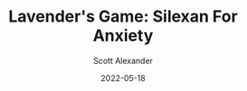 ---
layout: podcast
title: "Lavender's Game: Silexan For Anxiety"
author: Scott Alexander
description: https://astralcodexten.substack.com/p/lavenders-game-silexan-for-anxiety
date: 2022-05-18
length: 3121656
duration: 780
guid: lavenders-game-silexan-for-anxiety
---